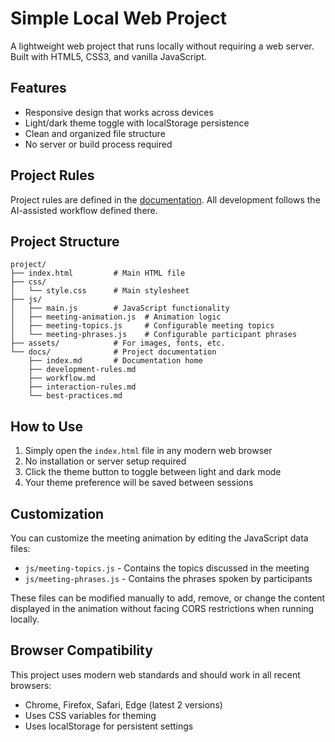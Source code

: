 <!-- Copyright (c) 2023 Ralf Grawunder -->

# Simple Local Web Project

A lightweight web project that runs locally without requiring a web server. Built with HTML5, CSS3, and vanilla JavaScript.

## Features

- Responsive design that works across devices
- Light/dark theme toggle with localStorage persistence
- Clean and organized file structure
- No server or build process required

## Project Rules

Project rules are defined in the [documentation](docs/index.md). All development follows the AI-assisted workflow defined there.

## Project Structure

```
project/
├── index.html         # Main HTML file
├── css/
│   └── style.css      # Main stylesheet
├── js/
│   ├── main.js        # JavaScript functionality
│   ├── meeting-animation.js  # Animation logic
│   ├── meeting-topics.js     # Configurable meeting topics
│   └── meeting-phrases.js    # Configurable participant phrases
├── assets/            # For images, fonts, etc.
└── docs/              # Project documentation
    ├── index.md       # Documentation home
    ├── development-rules.md
    ├── workflow.md
    ├── interaction-rules.md
    └── best-practices.md
```

## How to Use

1. Simply open the `index.html` file in any modern web browser
2. No installation or server setup required
3. Click the theme button to toggle between light and dark mode
4. Your theme preference will be saved between sessions

## Customization

You can customize the meeting animation by editing the JavaScript data files:

- `js/meeting-topics.js` - Contains the topics discussed in the meeting
- `js/meeting-phrases.js` - Contains the phrases spoken by participants

These files can be modified manually to add, remove, or change the content displayed in the animation without facing CORS restrictions when running locally.

## Browser Compatibility

This project uses modern web standards and should work in all recent browsers:
- Chrome, Firefox, Safari, Edge (latest 2 versions)
- Uses CSS variables for theming
- Uses localStorage for persistent settings 